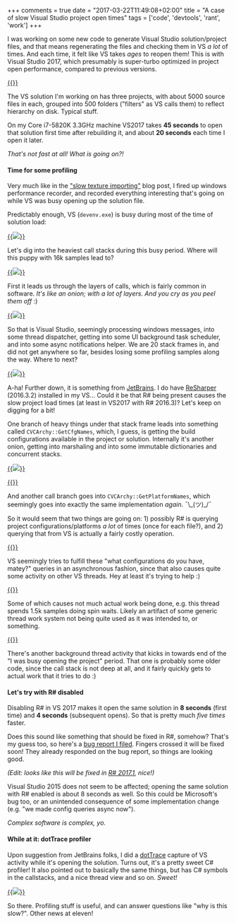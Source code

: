+++
comments = true
date = "2017-03-22T11:49:08+02:00"
title = "A case of slow Visual Studio project open times"
tags = ['code', 'devtools', 'rant', 'work']
+++

I was working on some new code to generate Visual Studio solution/project files, and that means regenerating
the files and checking them in VS *a lot* of times. And each time, it felt like VS takes *ages* to reopen
them! This is with Visual Studio 2017, which presumably is super-turbo optimized in project
open performance, compared to previous versions.

[{{<imgright src="/img/blog/2017-03/vsload-project-structure.png" width="150px">}}](/img/blog/2017-03/vsload-project-structure.png)

The VS solution I'm working on has three projects, with about 5000 source files in each, grouped into
500 folders ("filters" as VS calls them) to reflect hierarchy on disk. Typical stuff.

On my Core i7-5820K 3.3GHz machine VS2017 takes **45 seconds** to open that solution first
time after rebuilding it, and about **20 seconds** each time I open it later.

*That's not fast at all! What is going on?!*

#### Time for some profiling

Very much like in the ["slow texture importing"](/blog/2015/01/09/curious-case-of-slow-texture-importing/)
blog post, I fired up windows performance recorder, and recorded everything interesting that's going on
while VS was busy opening up the solution file.

Predictably enough, VS (`devenv.exe`) is busy during most of the time of solution load:

[{{<img src="/img/blog/2017-03/vsload-wpa-processes.png">}}](/img/blog/2017-03/vsload-wpa-processes.png)

Let's dig into the heaviest call stacks during this busy period. Where will this puppy with 16k
samples lead to?

[{{<img src="/img/blog/2017-03/vsload-stack1.png">}}](/img/blog/2017-03/vsload-stack1.png)

First it leads us through the layers of calls, which is fairly common in software. *It's like an onion;
with a lot of layers. And you cry as you peel them off* :)

[{{<img src="/img/blog/2017-03/vsload-stack2.png">}}](/img/blog/2017-03/vsload-stack2.png)

So that is Visual Studio, seemingly processing windows messages, into some thread dispatcher, getting
into some UI background task scheduler, and into some async notifications helper. We are 20 stack frames
in, and did not get anywhere so far, besides losing some profiling samples along the way. Where to next?

[{{<img src="/img/blog/2017-03/vsload-stack3-jetbrains.png">}}](/img/blog/2017-03/vsload-stack3-jetbrains.png)

A-ha! Further down, it is something from [JetBrains](https://www.jetbrains.com/). I do have
[ReSharper](https://www.jetbrains.com/resharper/) (2016.3.2) installed in my VS... Could it be that
R# being present causes the slow project load times (at least in VS2017 with R# 2016.3)?
Let's keep on digging for a bit!

One branch of heavy things under that stack frame leads into something called `CVCArchy::GetCfgNames`,
which, I guess, is getting the build configurations available in the project or solution. Internally
it's another onion, getting into marshaling and into some immutable dictionaries and concurrent stacks.

[{{<img src="/img/blog/2017-03/vsload-stack5-getcfgnames.png">}}](/img/blog/2017-03/vsload-stack5-getcfgnames.png)

[{{<imgright src="/img/blog/2017-03/vsload-stack6-getplatformnames.png" width="150px">}}](/img/blog/2017-03/vsload-stack6-getplatformnames.png)

And another call branch goes into `CVCArchy::GetPlatformNames`, which seemingly goes into exactly the
same implementation *again*. ¯\\\_\(ツ\)\_/¯

So it would seem that two things are going on: 1) possibly R# is querying project configurations/platforms
*a lot* of times (once for each file?), and 2) querying that from VS is actually a fairly costly operation.

[{{<imgright src="/img/blog/2017-03/vsload-stack7-threadjoins.png" width="150px">}}](/img/blog/2017-03/vsload-stack7-threadjoins.png)

VS seemingly tries to fulfill these "what configurations do you have, matey?" queries in an asynchronous fashion,
since that also causes quite some activity on other VS threads. Hey at least it's trying to help :)

[{{<imgleft src="/img/blog/2017-03/vsload-stack8-spin.png" width="150px">}}](/img/blog/2017-03/vsload-stack8-spin.png)

Some of which causes not much actual work being done, e.g. this thread spends 1.5k samples doing spin waits.
Likely an artifact of some generic thread work system not being quite used as it was intended to, or something.

[{{<imgright src="/img/blog/2017-03/vsload-stack10-cppparser.png" width="150px">}}](/img/blog/2017-03/vsload-stack10-cppparser.png)

There's another background thread activity that kicks in towards end of the "I was busy opening the project"
period. That one is probably some older code, since the call stack is not deep at all, and it fairly quickly
gets to actual work that it tries to do :)


#### Let's try with R# disabled

Disabling R# in VS 2017 makes it open the same solution in **8 seconds** (first time) and **4 seconds**
(subsequent opens). So that is pretty much *five times* faster.

Does this sound like something that should be fixed in R#, somehow? That's my guess too, so here's a
[bug report I filed](https://youtrack.jetbrains.com/issue/RSRP-463866). Fingers crossed it will be fixed soon!
They already responded on the bug report, so things are looking good.

*(Edit: looks like this will be fixed in
[R# 2017.1](https://youtrack.jetbrains.com/issue/RSRP-463866#comment=27-2032962), nice!)*

Visual Studio 2015 does not seem to be affected; opening the same solution with R# enabled is
about 8 seconds as well. So this could be Microsoft's bug too, or an unintended consequence of some implementation
change (e.g. "we made config queries async now").

*Complex software is complex, yo.*


#### While at it: dotTrace profiler

Upon suggestion from JetBrains folks, I did a [dotTrace](https://www.jetbrains.com/profiler/) capture of
VS activity while it's opening the solution. Turns out, it's a pretty sweet C# profiler! It also pointed out
to basically the same things, but has C# symbols in the callstacks, and a nice thread view and so on. *Sweet!*

[{{<img src="/img/blog/2017-03/vsload-dottrace.png">}}](/img/blog/2017-03/vsload-dottrace.png)

So there. Profiling stuff is useful, and can answer questions like "why is this slow?". Other news at eleven!

